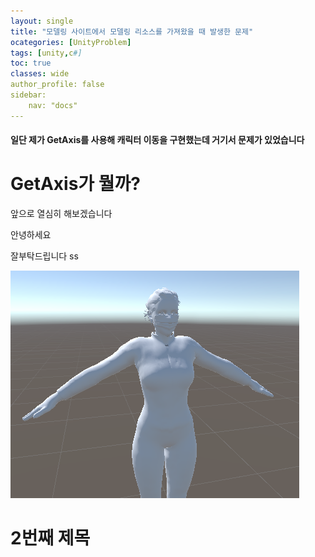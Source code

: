 ```yaml
---
layout: single
title: "모델링 사이트에서 모델링 리소스를 가져왔을 때 발생한 문제"
ocategories: [UnityProblem]
tags: [unity,c#]
toc: true
classes: wide
author_profile: false
sidebar:
    nav: "docs"
---
```



<h4>일단 제가 GetAxis를 사용해 캐릭터 이동을 구현했는데 거기서 문제가 있었습니다</h4>


# GetAxis가 뭘까?
앞으로 열심히 해보겠습니다

안녕하세요

잘부탁드립니다  ss

![woman](../images/2022-11-17-first/woman-1669197353470-5.png)

# 2번째 제목


